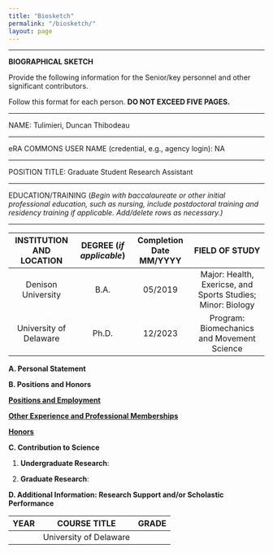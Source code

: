 ```yaml
---
title: "Biosketch"
permalink: "/biosketch/"
layout: page
---
```


---
**BIOGRAPHICAL SKETCH**

Provide the following information for the Senior/key personnel and other significant contributors. 

Follow this format for each person. **DO NOT EXCEED FIVE PAGES.**

---

NAME: Tulimieri, Duncan Thibodeau

---

eRA COMMONS USER NAME (credential, e.g., agency login): NA

---

POSITION TITLE: Graduate Student Research Assistant 

---

EDUCATION/TRAINING (*Begin with baccalaureate or other initial professional education, such as nursing, include postdoctoral training and residency training if applicable. Add/delete rows as necessary.)*

---

| INSTITUTION AND LOCATION | DEGREE (*if applicable*) | Completion Date MM/YYYY | FIELD OF STUDY |
| :----------------------: | :----------------------: | :---------------------: | :------------: |
| Denison University       | B.A.                     | 05/2019                 | Major: Health, Exericse, and Sports Studies; Minor: Biology |
| University of Delaware   | Ph.D.                    | 12/2023                 | Program: Biomechanics and Movement Science |

**A. Personal Statement** 

**B. Positions and Honors** 

<ins>**Positions and Employment**<ins>
  
<ins>**Other Experience and Professional Memberships**<ins>
  
<ins>**Honors**<ins>
  
**C. Contribution to Science**

1. **Undergraduate Research**: 
  
2. **Graduate Research**: 
  
**D. Additional Information: Research Support and/or Scholastic Performance** 
  
| YEAR | COURSE TITLE | GRADE | 
| :--: | :----------: | :---: |
| | University of Delaware |   |
  


